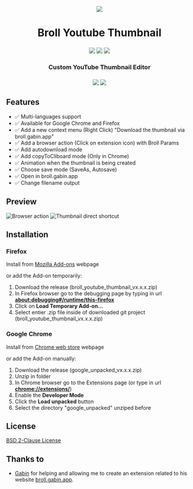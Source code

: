<div align="center">
  <sub>
    <img src="https://github.com/rztprog/broll-youtube-thumbnail/assets/45171753/bb0e18e3-1ccc-4992-be1a-3dd559495825">
  </sub>
  <h1>Broll Youtube Thumbnail</h1>
</div>

<h3 align="center">
  <img src="https://img.shields.io/amo/users/broll-youtube-thumbnail?style=flat&logo=firefoxbrowser&label=Firefox%20Users">
  <img src="https://img.shields.io/chrome-web-store/users/cmngialhnhgajemigclojimhdfdckfln?logo=googlechrome&label=Chrome%20Users&color=blue">
  <img src="https://img.shields.io/amo/v/broll-youtube-thumbnail?style=flat&logo=firefox&label=Version&color=#006d32">
</h3>

<h3 align="center">
 <p>Custom YouTube Thumbnail Editor</p>
<h3>

<p align="center">
  <a href="https://addons.mozilla.org/fr/firefox/addon/broll-youtube-thumbnail/"><img src="https://user-images.githubusercontent.com/585534/107280546-7b9b2a00-6a26-11eb-8f9f-f95932f4bfec.png"/></a>
  <a href="https://chromewebstore.google.com/detail/broll-vignette-youtube/cmngialhnhgajemigclojimhdfdckfln"><img src="https://user-images.githubusercontent.com/585534/107280622-91a8ea80-6a26-11eb-8d07-77c548b28665.png"/></a>
</p>

## Features
- ✅ Multi-languages support
- ✅ Available for Google Chrome and Firefox
- ✅ Add a new context menu (Right Click) "Download the thumbnail via broll.gabin.app"
- ✅ Add a browser action (Click on extension icon) with Broll Params
- ✅ Add autodownload mode
- ✅ Add copyToCliboard mode (Only in Chrome)
- ✅ Animation when the thumbnail is being created
- ✅ Choose save mode (SaveAs, Autosave)
- ✅ Open in broll.gabin.app
- ✅ Change filename output

## Preview

![Browser action](https://addons.mozilla.org/user-media/previews/full/299/299358.png)
![Thumbnail direct shortcut](https://addons.mozilla.org/user-media/previews/full/299/299360.png)
  
## Installation

### Firefox 

Install from [Mozilla Add-ons](https://addons.mozilla.org/fr/firefox/addon/broll-youtube-thumbnail/) webpage

or add the Add-on temporarily:
1. Download the release (broll_youtube_thumbnail_vx.x.x.zip)
2. In Firefox browser go to the debugging page by typing in url <b>[about:debugging#/runtime/this-firefox](about:debugging#/runtime/this-firefox)</b>
4. Click on <b>Load Temporary Add-on...</b>
5. Select entier .zip file inside of downloaded git project (broll_youtube_thumbnail_vx.x.x.zip)

### Google Chrome

Install from [Chrome web store](https://chrome.google.com/webstore/detail/broll-youtube-thumbnail) webpage

or add the Add-on manually:
1. Download the release (google_unpacked_vx.x.x.zip)
2. Unzip in folder
3. In Chrome browser go to the Extensions page (or type in url <b>[chrome://extensions/](chrome://extensions/)</b>)
4. Enable the <b>Developer Mode</b>
5. Click the <b>Load unpacked</b> button
6. Select the directory "google_unpacked" unziped before

## License

[BSD 2-Clause License](https://github.com/rztprog/broll-youtube-thumbnail/blob/main/LICENSE)

## Thanks to

- [Gabin](https://github.com/zhouzi) for helping and allowing me to create an extension related to his website [broll.gabin.app](https://broll.gabin.app/).
